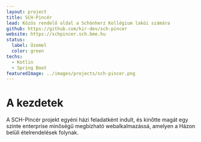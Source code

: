 ```yaml
---
layout: project
title: SCH-Pincér
lead: Közös rendelő oldal a Schönherz Kollégium lakói számára
github: https://github.com/kir-dev/sch-pincer
website: https://schpincer.sch.bme.hu
status:
  label: Üzemel
  color: green
techs:
  - Kotlin
  - Spring Boot
featuredImage: ../images/projects/sch-pincer.png
---
```


# A kezdetek

A SCH-Pincér projekt egyéni házi feladatként indult, és kinőtte magát egy szinte enterprise minőségű megbízható webalkalmazássá, amelyen a Házon belüli ételrendelések folynak.
